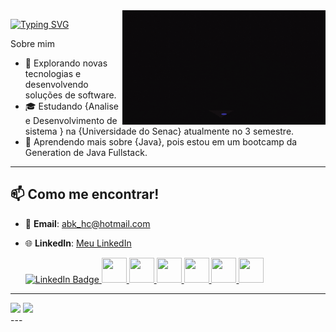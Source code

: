 <img src = "banner.gif" width = "325px" align = "right">


<a href="https://git.io/typing-svg"><img src="https://readme-typing-svg.herokuapp.com?font=Fira+Code&weight=450&size=25&pause=1000&color=EF3FF7&width=435&lines=Holla+meu+nome+e+Abi!;Seja+bem+vindo+%22+%3A)" alt="Typing SVG" /></a>

Sobre mim

- 🤔 Explorando novas tecnologias e desenvolvendo soluções de software.
- 🎓 Estudando {Analise e Desenvolvimento  de sistema } na {Universidade do Senac} atualmente no 3 semestre.
- 🌱 Aprendendo mais sobre {Java}, pois estou em um bootcamp da Generation de Java Fullstack.

---
## 📫 Como me encontrar!

- 💌 **Email**: abk_hc@hotmail.com
- 🌐 **LinkedIn**: [Meu LinkedIn](https://www.linkedin.com/in/abiqueila-souza/)



  <div id="badges">
  <a href = "https://github.com/risoflorais">
    <img src="https://img.shields.io/badge/LinkedIn-blue?style=for-the-badge&logo=linkedin&logoColor=white" alt="LinkedIn Badge"/>

  <img src="https://cdn.jsdelivr.net/gh/devicons/devicon@latest/icons/python/python-original.svg" width="40" height="40" />
  
  <img src="https://cdn.jsdelivr.net/gh/devicons/devicon@latest/icons/java/java-original.svg" width="40" height="40" />
  
   <img src="https://cdn.jsdelivr.net/gh/devicons/devicon@latest/icons/spring/spring-original.svg" width="40" height="40"/>

  <img src="https://cdn.jsdelivr.net/gh/devicons/devicon@latest/icons/github/github-original.svg" width="40" height="40"/>
  
  <img src="https://cdn.jsdelivr.net/gh/devicons/devicon@latest/icons/mysql/mysql-original.svg" width="40" height="40"/>
  
  <img src="https://cdn.jsdelivr.net/gh/devicons/devicon@latest/icons/vscode/vscode-original.svg" width="40" height="40" />
          
          
                 
  </a>
</div>

---
<div align = "left">
<img height = "200em" src="https://github-readme-stats.vercel.app/api/top-langs/?username=abilafora&show_icons=true&theme=bear&count_private=true"/>
<img height = "200em" src="https://github-readme-stats.vercel.app/api?username=abilafora&show_icons=true&show_icons=true&theme=bear&count_private=true" />
</div>
---


